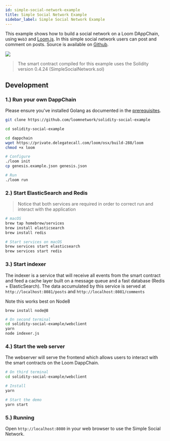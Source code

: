 ```yaml
---
id: simple-social-network-example
title: Simple Social Network Example
sidebar_label: Simple Social Network Example
---
```


This example shows how to build a social network on a Loom DAppChain, using `Web3` and [Loom.js](https://github.com/loomnetwork/loom-js).
In this simple social network users can post and comment on posts. Source is available on [Github](https://github.com/loomnetwork/solidity-social-example).

![](https://dzwonsemrish7.cloudfront.net/items/2W3c2O3G2A1q1l3f3D3d/Screen%20Recording%202018-05-29%20at%2003.35%20PM.gif)

> The smart contract compiled for this example uses the Solidity version 0.4.24 (SimpleSocialNetwork.sol)

Development
----

### 1.) Run your own DappChain

Please ensure you've installed Golang as documented in the [prerequisites](https://loomx.io/developers/docs/en/prereqs.html).

```bash
git clone https://github.com/loomnetwork/solidity-social-example

cd solidity-social-example

cd dappchain
wget https://private.delegatecall.com/loom/osx/build-288/loom
chmod +x loom

# Configure
./loom init
cp genesis.example.json genesis.json

# Run
./loom run
```

### 2.) Start ElasticSearch and Redis

> Notice that both services are required in order to correct run and interact with the application

```bash
# macOS
brew tap homebrew/services
brew install elasticsearch
brew install redis

# Start services on macOS
brew services start elasticsearch
brew services start redis
```

### 3.) Start indexer

The indexer is a service that will receive all events from the smart contract and feed a cache layer built on a message queue and a fast database (Redis + ElasticSearch).
The data accumulated by this service is served at `http://localhost:8081/posts` and `http://localhost:8081/comments`

Note this works best on Node8 
```
brew install node@8
```


```bash
# On second terminal
cd solidity-social-example/webclient
yarn
node indexer.js
```

### 4.) Start the web server

The webserver will serve the frontend which allows users to interact with the smart contracts on the Loom DappChain.

```bash
# On third terminal
cd solidity-social-example/webclient

# Install
yarn

# Start the demo
yarn start

```

### 5.) Running

Open `http://localhost:8080` in your web browser to use the Simple Social Network.
